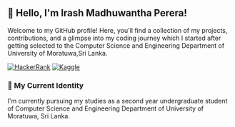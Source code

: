 ## 👋 Hello, I'm Irash Madhuwantha Perera!

Welcome to my GitHub profile! Here, you'll find a collection of my projects, contributions, and a glimpse into my coding journey which I started after getting selected to the Computer Science and Engineering Department of University of Moratuwa,Sri Lanka.

[![HackerRank](https://img.shields.io/badge/HackerRank-00EA64?style=for-the-badge&logo=HackerRank&logoColor=white)](https://www.hackerrank.com/210471F_CSE_21)
[![Kaggle](https://img.shields.io/badge/Kaggle-20BEFF?style=for-the-badge&logo=Kaggle&logoColor=black)](https://www.kaggle.com/irash210471f)


### 🔭 My Current Identity 

I'm currently pursuing my studies as a second year undergraduate student of Computer Science and Engineering Department of University of Moratuwa, Sri Lanka.
